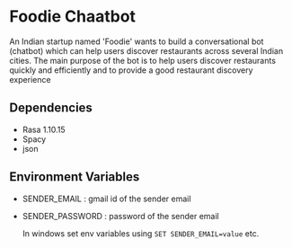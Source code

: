 # Foodie Chaatbot
An Indian startup named 'Foodie' wants to build a conversational bot (chatbot) which can help users discover restaurants across several Indian cities.
The main purpose of the bot is to help users discover restaurants quickly and efficiently and to provide a good restaurant discovery experience

## Dependencies
- Rasa 1.10.15
- Spacy
- json

## Environment Variables
- SENDER_EMAIL : gmail id of the sender email
- SENDER_PASSWORD : password of the sender email

  In windows set env variables using `SET SENDER_EMAIL=value` etc.